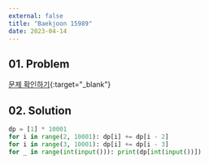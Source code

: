 ```yaml
---
external: false
title: "Baekjoon 15989"
date: 2023-04-14
---
```


## 01. Problem

[문제 확인하기](https://www.acmicpc.net/problem/15989){:target="_blank"}

## 02. Solution

```Python
dp = [1] * 10001
for i in range(2, 10001): dp[i] += dp[i - 2]
for i in range(3, 10001): dp[i] += dp[i - 3]
for _ in range(int(input())): print(dp[int(input())])
```
